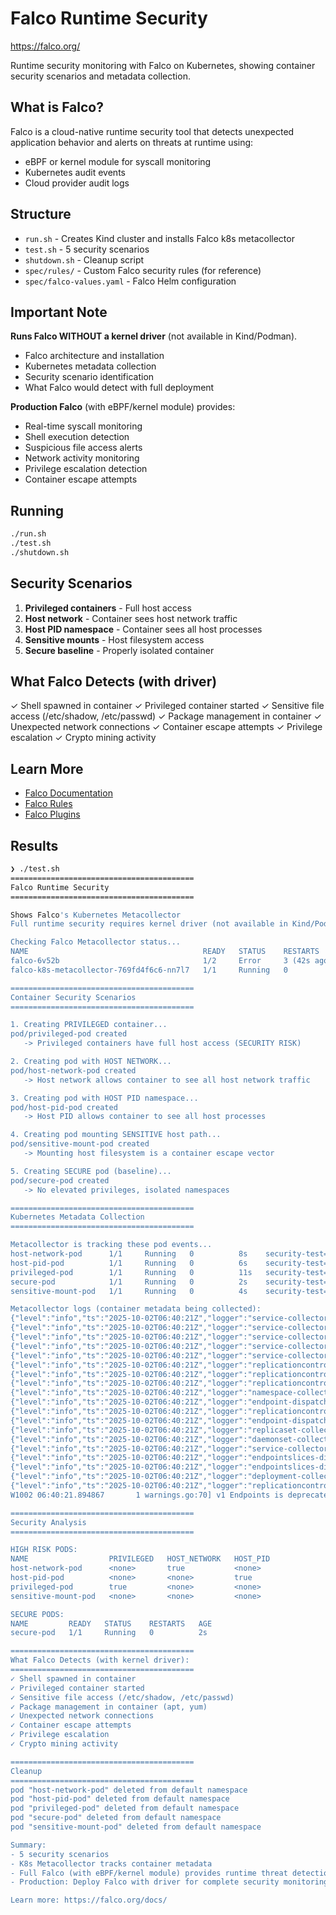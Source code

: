 # Falco Runtime Security

https://falco.org/

Runtime security monitoring with Falco on Kubernetes, showing container security scenarios and metadata collection.

## What is Falco?

Falco is a cloud-native runtime security tool that detects unexpected application behavior and alerts on threats at runtime using:
- eBPF or kernel module for syscall monitoring
- Kubernetes audit events
- Cloud provider audit logs

## Structure

- `run.sh` - Creates Kind cluster and installs Falco k8s metacollector
- `test.sh` -  5 security scenarios
- `shutdown.sh` - Cleanup script
- `spec/rules/` - Custom Falco security rules (for reference)
- `spec/falco-values.yaml` - Falco Helm configuration

## Important Note

**Runs Falco WITHOUT a kernel driver** (not available in Kind/Podman).
- Falco architecture and installation
- Kubernetes metadata collection
- Security scenario identification
- What Falco would detect with full deployment

**Production Falco** (with eBPF/kernel module) provides:
- Real-time syscall monitoring
- Shell execution detection
- Suspicious file access alerts
- Network activity monitoring
- Privilege escalation detection
- Container escape attempts

## Running

```bash
./run.sh
./test.sh
./shutdown.sh
```

## Security Scenarios

1. **Privileged containers** - Full host access
2. **Host network** - Container sees host network traffic
3. **Host PID namespace** - Container sees all host processes
4. **Sensitive mounts** - Host filesystem access
5. **Secure baseline** - Properly isolated container

## What Falco Detects (with driver)

✓ Shell spawned in container
✓ Privileged container started
✓ Sensitive file access (/etc/shadow, /etc/passwd)
✓ Package management in container
✓ Unexpected network connections
✓ Container escape attempts
✓ Privilege escalation
✓ Crypto mining activity

## Learn More

- [Falco Documentation](https://falco.org/docs/)
- [Falco Rules](https://github.com/falcosecurity/rules)
- [Falco Plugins](https://github.com/falcosecurity/plugins)

## Results

```bash
❯ ./test.sh
=========================================
Falco Runtime Security 
=========================================

Shows Falco's Kubernetes Metacollector
Full runtime security requires kernel driver (not available in Kind/Podman)

Checking Falco Metacollector status...
NAME                                       READY   STATUS    RESTARTS      AGE
falco-6v52b                                1/2     Error     3 (42s ago)   71s
falco-k8s-metacollector-769fd4f6c6-nn7l7   1/1     Running   0             71s

=========================================
Container Security Scenarios
=========================================

1. Creating PRIVILEGED container...
pod/privileged-pod created
   -> Privileged containers have full host access (SECURITY RISK)

2. Creating pod with HOST NETWORK...
pod/host-network-pod created
   -> Host network allows container to see all host network traffic

3. Creating pod with HOST PID namespace...
pod/host-pid-pod created
   -> Host PID allows container to see all host processes

4. Creating pod mounting SENSITIVE host path...
pod/sensitive-mount-pod created
   -> Mounting host filesystem is a container escape vector

5. Creating SECURE pod (baseline)...
pod/secure-pod created
   -> No elevated privileges, isolated namespaces

=========================================
Kubernetes Metadata Collection
=========================================

Metacollector is tracking these pod events...
host-network-pod      1/1     Running   0          8s    security-test=high-risk
host-pid-pod          1/1     Running   0          6s    security-test=high-risk
privileged-pod        1/1     Running   0          11s   security-test=high-risk
secure-pod            1/1     Running   0          2s    security-test=secure
sensitive-mount-pod   1/1     Running   0          4s    security-test=high-risk

Metacollector logs (container metadata being collected):
{"level":"info","ts":"2025-10-02T06:40:21Z","logger":"service-collector","msg":"Starting EventSource","source":"kind source: *v1.Service"}
{"level":"info","ts":"2025-10-02T06:40:21Z","logger":"service-collector","msg":"Starting EventSource","source":"kind source: *v1.EndpointSlice"}
{"level":"info","ts":"2025-10-02T06:40:21Z","logger":"service-collector","msg":"Starting EventSource","source":"channel source: 0x4000240f80"}
{"level":"info","ts":"2025-10-02T06:40:21Z","logger":"service-collector","msg":"Starting EventSource","source":"channel source: 0x400035c0c0"}
{"level":"info","ts":"2025-10-02T06:40:21Z","logger":"service-collector","msg":"Starting Controller"}
{"level":"info","ts":"2025-10-02T06:40:21Z","logger":"replicationcontroller-collector","msg":"Starting EventSource","source":"kind source: *v1.PartialObjectMetadata"}
{"level":"info","ts":"2025-10-02T06:40:21Z","logger":"replicationcontroller-collector","msg":"Starting EventSource","source":"channel source: 0x40000498c0"}
{"level":"info","ts":"2025-10-02T06:40:21Z","logger":"replicationcontroller-collector","msg":"Starting EventSource","source":"channel source: 0x4000240f00"}
{"level":"info","ts":"2025-10-02T06:40:21Z","logger":"namespace-collector","msg":"starting event dispatcher for new subscribers","resourceKind":"Namespace"}
{"level":"info","ts":"2025-10-02T06:40:21Z","logger":"endpoint-dispatcher","msg":"Starting EventSource","source":"kind source: *v1.Endpoints"}
{"level":"info","ts":"2025-10-02T06:40:21Z","logger":"replicationcontroller-collector","msg":"Starting Controller"}
{"level":"info","ts":"2025-10-02T06:40:21Z","logger":"endpoint-dispatcher","msg":"Starting Controller"}
{"level":"info","ts":"2025-10-02T06:40:21Z","logger":"replicaset-collector","msg":"starting event dispatcher for new subscribers","resourceKind":"ReplicaSet"}
{"level":"info","ts":"2025-10-02T06:40:21Z","logger":"daemonset-collector","msg":"starting event dispatcher for new subscribers","resourceKind":"DaemonSet"}
{"level":"info","ts":"2025-10-02T06:40:21Z","logger":"service-collector","msg":"starting event dispatcher for new subscribers","resourceKind":"Service"}
{"level":"info","ts":"2025-10-02T06:40:21Z","logger":"endpointslices-dispatcher","msg":"Starting EventSource","source":"kind source: *v1.EndpointSlice"}
{"level":"info","ts":"2025-10-02T06:40:21Z","logger":"endpointslices-dispatcher","msg":"Starting Controller"}
{"level":"info","ts":"2025-10-02T06:40:21Z","logger":"deployment-collector","msg":"starting event dispatcher for new subscribers","resourceKind":"Deployment"}
{"level":"info","ts":"2025-10-02T06:40:21Z","logger":"replicationcontroller-collector","msg":"starting event dispatcher for new subscribers","resourceKind":"ReplicationController"}
W1002 06:40:21.894867       1 warnings.go:70] v1 Endpoints is deprecated in v1.33+; use discovery.k8s.io/v1 EndpointSlice

=========================================
Security Analysis
=========================================

HIGH RISK PODS:
NAME                  PRIVILEGED   HOST_NETWORK   HOST_PID
host-network-pod      <none>       true           <none>
host-pid-pod          <none>       <none>         true
privileged-pod        true         <none>         <none>
sensitive-mount-pod   <none>       <none>         <none>

SECURE PODS:
NAME         READY   STATUS    RESTARTS   AGE
secure-pod   1/1     Running   0          2s

=========================================
What Falco Detects (with kernel driver):
=========================================
✓ Shell spawned in container
✓ Privileged container started
✓ Sensitive file access (/etc/shadow, /etc/passwd)
✓ Package management in container (apt, yum)
✓ Unexpected network connections
✓ Container escape attempts
✓ Privilege escalation
✓ Crypto mining activity

=========================================
Cleanup
=========================================
pod "host-network-pod" deleted from default namespace
pod "host-pid-pod" deleted from default namespace
pod "privileged-pod" deleted from default namespace
pod "secure-pod" deleted from default namespace
pod "sensitive-mount-pod" deleted from default namespace

Summary:
- 5 security scenarios
- K8s Metacollector tracks container metadata
- Full Falco (with eBPF/kernel module) provides runtime threat detection
- Production: Deploy Falco with driver for complete security monitoring

Learn more: https://falco.org/docs/
```